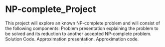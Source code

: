 # NP-complete_Project
This project will explore an known NP-complete problem and will consist of the following components: Problem presentation explaining the problem to be solved and its reduction to another accepted NP-complete problem. Solution Code. Approximation presentation. Approximation code.
